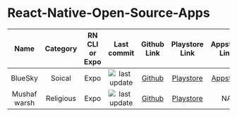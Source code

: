 # React-Native-Open-Source-Apps

| Name     | Category | RN CLI or Expo  |  Last commit | Github Link | Playstore Link| Appstore Link 
| :-----------: | :-----------: | :-----------: | :-----------: | :-----------: | :-----------: | :-----------: |
| BlueSky      | Soical       | Expo | <img src="https://img.shields.io/github/last-commit/bluesky-social/social-app/main" alt="last update" />  | [Github](https://github.com/bluesky-social/social-app) | [Playstore](https://play.google.com/store/apps/details?id=xyz.blueskyweb.app) | [Appstore](https://apps.apple.com/us/app/bluesky-social/id6444370199) 
| Mushaf warsh | Religious | Expo | <img src="https://img.shields.io/github/last-commit/ adelpro/ open-mushaf-native/main" alt="last update" /> | [Github](https://github.com/adelpro/open-mushaf-native)| [Playstore](https://play.google.com/store/apps/details?id=com.adelpro.openmushafnative)| NA 


